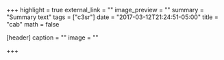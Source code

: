 +++
highlight = true
external_link = ""
image_preview = ""
summary = "Summary text"
tags = ["c3sr"]
date = "2017-03-12T21:24:51-05:00"
title = "cab"
math = false

[header]
  caption = ""
  image = ""

+++